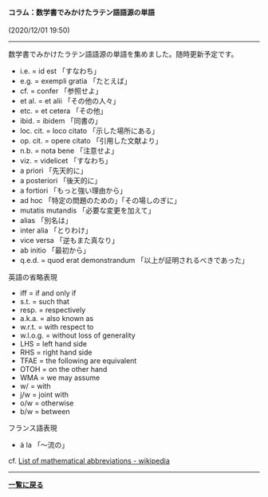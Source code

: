 #### コラム：数学書でみかけたラテン語語源の単語
(2020/12/01 19:50)

---

<p>
数学書でみかけたラテン語語源の単語を集めました。随時更新予定です。

<ul>
  <li>i.e. = id est 「すなわち」</li>
  <li>e.g. = exempli gratia 「たとえば」</li>
  <li>cf. = confer 「参照せよ」</li>
  <li>et al. = et alii 「その他の人々」</li>
  <li>etc. = et cetera 「その他」</li>
  <li>ibid. = ibidem 「同書の」</li>
  <li>loc. cit. = loco citato 「示した場所にある」</li>
  <li>op. cit. = opere citato 「引用した文献より」</li>
  <li>n.b. = nota bene 「注意せよ」</li>
  <li>viz. = videlicet 「すなわち」 </li>
  <li>a priori 「先天的に」</li>
  <li>a posteriori 「後天的に」</li>
  <li>a fortiori 「もっと強い理由から」</li>
  <li>ad hoc 「特定の問題のための」「その場しのぎに」</li>
  <li>mutatis mutandis 「必要な変更を加えて」</li>
  <li>alias 「別名は」</li>
  <li>inter alia 「とりわけ」</li>
  <li>vice versa 「逆もまた真なり」</li>
  <li>ab initio 「最初から」</li>
  <li>q.e.d. = quod erat demonstrandum 「以上が証明されるべきであった」</li>
</ul>

英語の省略表現
<ul>
  <li>iff = if and only if</li>
  <li>s.t. = such that</li>
  <li>resp. = respectively</li>
  <li>a.k.a. = also known as</li>
  <li>w.r.t. = with respect to</li>
  <li>w.l.o.g. = without loss of generality</li>
  <li>LHS = left hand side</li>
  <li>RHS = right hand side</li>
  <li>TFAE = the following are equivalent</li>
  <li>OTOH = on the other hand</li>
  <li>WMA = we may assume</li>
  <li>w/ = with</li>
  <li>j/w = joint with</li>
  <li>o/w = otherwise</li>
  <li>b/w = between</li>
</ul>

フランス語表現
<ul>
  <li>à la 「～流の」</li>
</ul>



cf. <a href="https://en.wikipedia.org/wiki/List_of_mathematical_abbreviations">List of mathematical abbreviations - wikipedia</a>
</p>




---

**[一覧に戻る](/posts)**